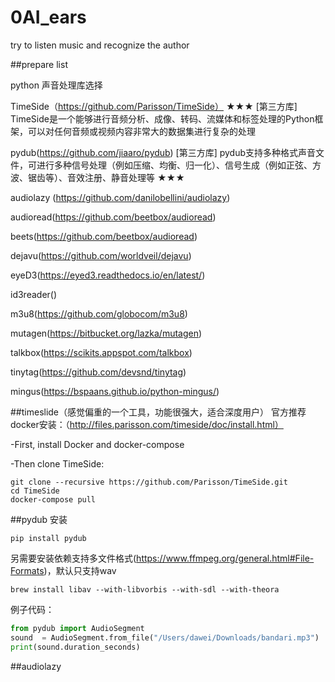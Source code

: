 # 0AI_ears
try to listen music and recognize the author


##prepare list


python 声音处理库选择


TimeSide（https://github.com/Parisson/TimeSide）
★★★
[第三方库] TimeSide是一个能够进行音频分析、成像、转码、流媒体和标签处理的Python框架，可以对任何音频或视频内容非常大的数据集进行复杂的处理


pydub(https://github.com/jiaaro/pydub)
[第三方库] pydub支持多种格式声音文件，可进行多种信号处理（例如压缩、均衡、归一化）、信号生成（例如正弦、方波、锯齿等）、音效注册、静音处理等
★★★


audiolazy (https://github.com/danilobellini/audiolazy)

audioread(https://github.com/beetbox/audioread)

beets(https://github.com/beetbox/audioread)

dejavu(https://github.com/worldveil/dejavu)

eyeD3(https://eyed3.readthedocs.io/en/latest/)

id3reader()

m3u8(https://github.com/globocom/m3u8)

mutagen(https://bitbucket.org/lazka/mutagen)

talkbox(https://scikits.appspot.com/talkbox)

tinytag(https://github.com/devsnd/tinytag)

mingus(https://bspaans.github.io/python-mingus/)


##timeslide（感觉偏重的一个工具，功能很强大，适合深度用户）
官方推荐docker安装：（http://files.parisson.com/timeside/doc/install.html）

-First, install Docker and docker-compose

-Then clone TimeSide:
```angular2html
git clone --recursive https://github.com/Parisson/TimeSide.git
cd TimeSide
docker-compose pull
```

##pydub
安装
```angular2html
pip install pydub

```

另需要安装依赖支持多文件格式(https://www.ffmpeg.org/general.html#File-Formats)，默认只支持wav
```angular2html
brew install libav --with-libvorbis --with-sdl --with-theora
```
例子代码：
```python
from pydub import AudioSegment
sound  = AudioSegment.from_file("/Users/dawei/Downloads/bandari.mp3")
print(sound.duration_seconds)
```

##audiolazy


